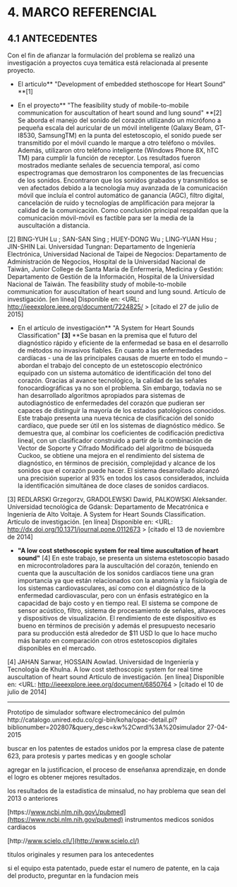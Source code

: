 # 4. MARCO REFERENCIAL

## 4.1 ANTECEDENTES

Con el fin de afianzar la formulación del problema se realizó una investigación a proyectos cuya temática está relacionada al presente proyecto.

* El articulo** "Development of embedded stethoscope for Heart Sound" **\[1\] 





* En el proyecto** "The feasibility study of mobile-to-mobile communication for auscultation of heart sound and lung sound" **\[2\] Se aborda el manejo del sonido del corazón utilizando un micrófono a pequeña escala del auricular de un móvil inteligente \(Galaxy Beam, GT-I8530, SamsungTM\) en la punta del estetoscopio, el sonido puede ser transmitido por el móvil cuando le marque a otro teléfono o móviles.  Además, utilizaron otro teléfono inteligente \(Windows Phone 8X, hTC TM\) para cumplir la función de receptor. Los resultados fueron mostrados mediante señales de secuencia temporal, así como espectrogramas que demostraron los componentes de las frecuencias de los sonidos. 
  Encontraron que los sonidos grabados y transmitidos se ven afectados debido a la tecnología muy avanzada de la comunicación móvil que incluía el control automático de ganancia \(AGC\), filtro digital, cancelación de ruido y tecnologías de amplificación para mejorar la calidad de la comunicación. Como conclusión principal respaldan que la comunicación móvil-móvil es factible para ser la media de la auscultación a distancia. 

\[2\] BING-YUH Lu ; SAN-SAN Sing ; HUEY-DONG Wu ; LING-YUAN Hsu ; JIN-SHIN Lai. Universidad Tungnan: Departamento de Ingeniería Electrónica, Universidad Nacional de Taipei de Negocios: Departamento de Administración de Negocios, Hospital de la Universidad Nacional de Taiwán, Junior College de Santa María de Enfermería, Medicina y Gestión: Departamento de Gestión de la Información, Hospital de la Universidad Nacional de Taiwán. The feasibility study of mobile-to-mobile communication for auscultation of heart sound and lung sound. Artículo de investigación. \[en línea\] Disponible en: &lt;URL: [http:\/\/ieeexplore.ieee.org\/document\/7224825\/](http://ieeexplore.ieee.org/document/7224825/) &gt; \[citado el 27 de julio de 2015\]

* En el artículo de investigación** "A System for Heart Sounds Classification" **\[3\]** **Se basan en la premisa que el futuro del diagnóstico rápido y eficiente de la enfermedad se basa en el desarrollo de métodos no invasivos fiables. En cuanto a las enfermedades cardíacas - una de las principales causas de muerte en todo el mundo – abordan el trabajo del concepto de un estetoscopio electrónico equipado con un sistema automático de identificación del tono del corazón.
  Gracias al avance tecnológico, la calidad de las señales fonocardiográficas ya no son el problema. Sin embargo, todavía no se han desarrollado algoritmos apropiados para sistemas de autodiagnóstico de enfermedades del corazón que pudieran ser capaces de distinguir la mayoría de los estados patológicos conocidos. 
  Este trabajo presenta una nueva técnica de clasificación del sonido cardíaco, que puede ser útil en los sistemas de diagnóstico médico. Se demuestra que, al combinar los coeficientes de codificación predictiva lineal, con un clasificador construido a partir de la combinación de Vector de Soporte y Cifrado Modificado del algoritmo de búsqueda Cuckoo, se obtiene una mejora en el rendimiento del sistema de diagnóstico, en términos de precisión, complejidad y alcance de los sonidos que el corazón puede hacer. El sistema desarrollado alcanzó una precisión superior al 93% en todos los casos considerados, incluida la identificación simultánea de doce clases de sonidos cardiacos. 

\[3\] REDLARSKI Grzegorzv, GRADOLEWSKI Dawid, PALKOWSKI Aleksander. Universidad tecnológica de Gdansk: Departamento de Mecatrónica e Ingeniería de Alto Voltaje. A System for Heart Sounds Classification. Artículo de investigación. \[en línea\] Disponible en: &lt;URL: [http:\/\/dx.doi.org\/10.1371\/journal.pone.0112673](http://dx.doi.org/10.1371/journal.pone.0112673) &gt; \[citado el 13 de noviembre de 2014\]

* **"A low cost stethoscopic system for real time auscultation of heart sound"** \[4\] En este trabajo, se presenta un sistema estetoscopio basado en microcontroladores para la auscultación del corazón, teniendo en cuenta que la auscultación de los sonidos cardíacos tiene una gran importancia ya que están relacionados con la anatomía y la fisiología de los sistemas cardiovasculares, así como con el diagnóstico de la enfermedad cardiovascular, pero con un énfasis estratégico en la capacidad de bajo costo y en tiempo real. El sistema se compone de sensor acústico, filtro, sistema de procesamiento de señales, altavoces y dispositivos de visualización. El rendimiento de este dispositivo es bueno en términos de precisión y además el presupuesto necesario para su producción está alrededor de $11 USD lo que lo hace mucho más barato en comparación con otros estetoscopios digitales disponibles en el mercado.

\[4\] JAHAN Sarwar, HOSSAIN Aowlad. Universidad de Ingeniería y Tecnología de Khulna. A low cost stethoscopic system for real time auscultation of heart sound Artículo de investigación. \[en línea\] Disponible en: &lt;URL: [http:\/\/ieeexplore.ieee.org\/document\/6850764](http://ieeexplore.ieee.org/document/6850764) &gt; \[citado el 10 de julio de 2014\]

---

Prototipo de simulador software electromecánico del pulmón
http:\/\/catalogo.unired.edu.co\/cgi-bin\/koha\/opac-detail.pl?biblionumber=202807&query\_desc=kw%2Cwrdl%3A%20simulador
27-04-2015

buscar en los patentes de estados unidos por la empresa
clase de patente 623, para protesis y partes medicas
y en google scholar

agregar en la justificacion, el proceso de enseñanxa aprendizaje, en donde el logro es obtener mejores resultados.

los resultados de la estadistica de minsalud, no hay problema que sean del 2013 o anteriores

[https:\/\/www.ncbi.nlm.nih.gov\/pubmed](https://www.ncbi.nlm.nih.gov/pubmed)
instrumentos medicos sonidos cardiacos

[http:\/\/www.scielo.cl\/](http://www.scielo.cl/)

titulos originales y resumen para los antecedentes

si el equipo esta patentado, puede estar el numero de patente, en la caja del producto, preguntar en la fundacion meis


